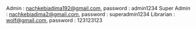 Admin : nachkebiadima192@gmail.com, password :  admin1234
Super Admin : nachkebiadima2@gmail.com, password : superadmin1234
Librarian : wolf@gmail.com, password : 123123123
